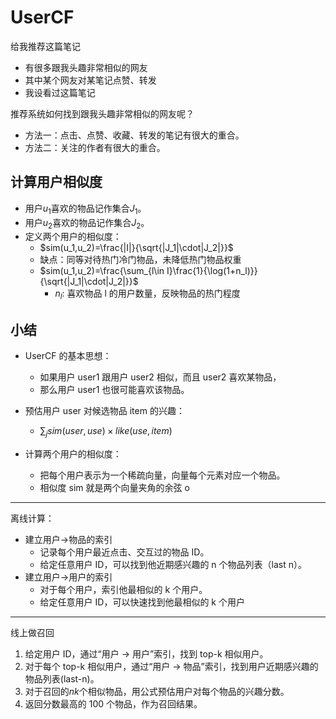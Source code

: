 # UserCF

给我推荐这篇笔记

- 有很多跟我头趣非常相似的网友
- 其中某个网友对某笔记点赞、转发
- 我设看过这篇笔记

推荐系统如何找到跟我头趣非常相似的网友呢？

- 方法一：点击、点赞、收藏、转发的笔记有很大的重合。
- 方法二：关注的作者有很大的重合。

## 计算用户相似度

- 用户$u_1$喜欢的物品记作集合$J_1$。
- 用户$u_2$喜欢的物品记作集合$J_2$。
- 定义两个用户的相似度：
  - $sim(u_1,u_2)=\frac{|I|}{\sqrt{|J_1|\cdot|J_2|}}$
  - 缺点：同等对待热门冷门物品，未降低热门物品权重
  - $sim(u_1,u_2)=\frac{\sum_{l\in I}\frac{1}{\log(1+n_l)}}{\sqrt{|J_1|\cdot|J_2|}}$
    - $n_l$: 喜欢物品 l 的用户数量，反映物品的热门程度

## 小结

- UserCF 的基本思想：
  - 如果用户 user1 跟用户 user2 相似，而且 user2 喜欢某物品，
  - 那么用户 user1 也很可能喜欢该物品。
- 预估用户 user 对候选物品 item 的兴趣：

  - $\sum_jsim(user,use)×like(use,item)$

- 计算两个用户的相似度：
  - 把每个用户表示为一个稀疏向量，向量每个元素对应一个物品。
  - 相似度 sim 就是两个向量夹角的余弦 o

---

离线计算：

- 建立用户->物品的索引
  - 记录每个用户最近点击、交互过的物品 ID。
  - 给定任意用户 ID，可以找到他近期感兴趣的 n 个物品列表（last n）。
- 建立用户->用户的索引
  - 对于每个用户，索引他最相似的 k 个用户。
  - 给定任意用户 ID，可以快速找到他最相似的 k 个用户

---

线上做召回

1. 给定用户 ID，通过“用户 → 用户”索引，找到 top-k 相似用户。
2. 对于每个 top-k 相似用户，通过“用户 → 物品”索引，找到用户近期感兴趣的物品列表(last-n)。
3. 对于召回的$nk$个相似物品，用公式预估用户对每个物品的兴趣分数。
4. 返回分数最高的 100 个物品，作为召回结果。
